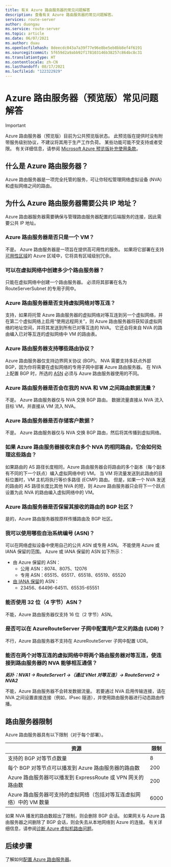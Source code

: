 ```yaml
---
title: 有关 Azure 路由服务器的常见问题解答
description: 查看有关 Azure 路由服务器的常见问题解答。
services: route-server
author: duongau
ms.service: route-server
ms.topic: article
ms.date: 06/07/2021
ms.author: duau
ms.openlocfilehash: 8deecdc043a7a39f77e96e8be5eb8bb8ef4f6191
ms.sourcegitcommit: 5f659d2a9abb92f178103146b38257c864bc8c31
ms.translationtype: HT
ms.contentlocale: zh-CN
ms.lasthandoff: 08/17/2021
ms.locfileid: "122322929"
---
```

# <a name="azure-route-server-preview-faq"></a>Azure 路由服务器（预览版）常见问题解答

> [!IMPORTANT]
> Azure 路由服务器（预览版）目前为公共预览版状态。
> 此预览版在提供时没有附带服务级别协议，不建议将其用于生产工作负荷。 某些功能可能不受支持或者受限。
> 有关详细信息，请参阅 [Microsoft Azure 预览版补充使用条款](https://azure.microsoft.com/support/legal/preview-supplemental-terms/)。

## <a name="what-is-azure-route-server"></a>什么是 Azure 路由服务器？

Azure 路由服务器是一项完全托管的服务，可让你轻松管理网络虚拟设备 (NVA) 和虚拟网络之间的路由。

## <a name="why-does-azure-route-server-require-a-public-ip-address"></a>为什么 Azure 路由服务器需要公共 IP 地址？

Azure 路由器服务器需要确保与管理路由服务器配置的后端服务的连接，因此需要公共 IP 地址。 

### <a name="is-azure-route-server-just-a-vm"></a>Azure 路由服务器是否只是一个 VM？

不是。 Azure 路由服务器是一项旨在提供高可用性的服务。 如果将它部署在支持[可用性区域](../availability-zones/az-overview.md)的 Azure 区域中，它将具有区域级别冗余。

### <a name="how-many-route-servers-can-i-create-in-a-virtual-network"></a>可以在虚拟网络中创建多少个路由服务器？

只能在虚拟网络中创建一个路由服务器。 必须将其部署在名为 RouteServerSubnet 的专用子网中。

### <a name="does-azure-route-server-support-virtual-network-peering"></a>Azure 路由服务器是否支持虚拟网络对等互连？

支持，如果将托管 Azure 路由服务器的虚拟网络对等互连到另一个虚拟网络，并在第二个虚拟网络上启用“使用远程网关”，则 Azure 路由服务器将获知该虚拟网络的地址空间，并将其发送到所有已对等互连的 NVA。 它还会将来自 NVA 的路由编入已对等互连的虚拟网络中 VM 的路由表。 


### <a name="what-routing-protocols-does-azure-route-server-support"></a><a name = "protocol"></a>Azure 路由服务器支持哪些路由协议？

Azure 路由服务器仅支持边界网关协议 (BGP)。 NVA 需要支持多跃点外部 BGP，因为你将需要在虚拟网络的专用子网中部署 Azure 路由服务器。 在 NVA 上配置 BGP 时，所选的 [ASN](https://en.wikipedia.org/wiki/Autonomous_system_(Internet)) 必须与 Azure 路由服务器使用的不同。

### <a name="does-azure-route-server-route-data-traffic-between-my-nva-and-my-vms"></a>Azure 路由服务器是否会在我的 NVA 和 VM 之间路由数据流量？

不是。 Azure 路由服务器仅与 NVA 交换 BGP 路由。 数据流量直接从 NVA 流入目标 VM，并直接从 VM 流入 NVA。

### <a name="does-azure-route-server-store-customer-data"></a>Azure 路由服务器是否存储客户数据？
不是。 Azure 路由服务器仅与 NVA 交换 BGP 路由，然后将其传播到虚拟网络。

### <a name="if-azure-route-server-receives-the-same-route-from-more-than-one-nva-how-does-it-handle-them"></a>如果 Azure 路由服务器接收来自多个 NVA 的相同路由，它会如何处理这些路由？

如果路由的 AS 路径长度相同，Azure 路由服务器会将路由的多个副本（每个副本有不同的下一个跃点）编入虚拟网络中的 VM。 当 VM 将流量发送到此路由的目标位置时，VM 主机将执行等价多路径 (ECMP) 路由。 但是，如果一个 NVA 发送的路由的 AS 路径长度比其他 NVA 的短，则 Azure 路由服务器只会将下一个跃点设置为此 NVA 的路由编入虚拟网络中的 VM。

### <a name="does-azure-route-server-preserve-the-bgp-communities-of-the-route-it-receives"></a>Azure 路由服务器是否保留其接收的路由的 BGP 社区？

是的，Azure 路由服务器按原样传播路由及 BGP 社区。

### <a name="what-autonomous-system-numbers-asns-can-i-use"></a>我可以使用哪些自治系统编号 (ASN)？

可以在网络虚拟设备中使用自己的公共 ASN 或专用 ASN。 不能使用 Azure 或 IANA 保留的范围。
Azure 或 IANA 保留的 ASN 如下所示：

* 由 Azure 保留的 ASN：
    * 公用 ASN：8074、8075、12076
    * 专用 ASN：65515、65517、65518、65519、65520
* [由 IANA 保留](http://www.iana.org/assignments/iana-as-numbers-special-registry/iana-as-numbers-special-registry.xhtml)的 ASN：
    * 23456、64496-64511、65535-65551

### <a name="can-i-use-32-bit-4-byte-asns"></a>能否使用 32 位（4 字节）ASN？

不能，Azure 路由服务器仅支持 16 位（2 字节）ASN。

### <a name="can-i-configure-a-user-defined-route-udr-in-the-azurerouteserver-subnet"></a>是否可以在 AzureRouteServer 子网中配置用户定义的路由 (UDR)？

不行，Azure 路由服务器不支持在 AzureRouteServer 子网中配置 UDR。

### <a name="can-i-peer-two-route-servers-in-two-peered-virtual-networks-and-enable-the-nvas-connected-to-the-route-servers-to-talk-to-each-other"></a>能否在两个对等互连的虚拟网络中将两个路由服务器对等互连，使连接到路由服务器的 NVA 能够相互通信？ 

***拓扑：NVA1 -> RouteServer1 ->（通过 VNet 对等互连）-> RouteServer2 -> NVA2***

不能，Azure 路由服务器不会转发数据流量。 若要通过 NVA 启用传输连接，请在 NVA 之间设置直接连接（例如，IPsec 隧道），并使用路由服务器进行动态路由传播。 

## <a name="route-server-limits"></a><a name = "limitations"></a>路由服务器限制

Azure 路由服务器具有以下限制（对于每个部署）。

| 资源 | 限制 |
|----------|-------|
| 支持的 BGP 对等节点数量 | 8 |
| 每个 BGP 对等节点可以播发到 Azure 路由服务器的路由数 | 200 |
| Azure 路由服务器可以播发到 ExpressRoute 或 VPN 网关的路由数 | 200 |
| Azure 路由服务器可支持的虚拟网络（包括对等互连虚拟网络）中的 VM 数量 | 6000 |

如果 NVA 播发的路由数超出了限制，则会删除 BGP 会话。 如果网关与 Azure 路由服务器之间删除了 BGP 会话，则会失去从本地网络到 Azure 的连接。 有关详细信息，请参阅[诊断 Azure 虚拟机路由问题](../virtual-network/diagnose-network-routing-problem.md)。

## <a name="next-steps"></a>后续步骤

了解如何[配置 Azure 路由服务器](quickstart-configure-route-server-powershell.md)。
